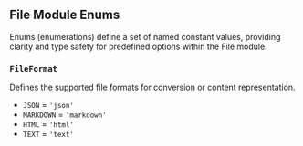 ## File Module Enums

Enums (enumerations) define a set of named constant values, providing clarity and type safety for predefined options within the File module.

### `FileFormat`

Defines the supported file formats for conversion or content representation.

- `JSON` = `'json'`
- `MARKDOWN` = `'markdown'`
- `HTML` = `'html'`
- `TEXT` = `'text'`
